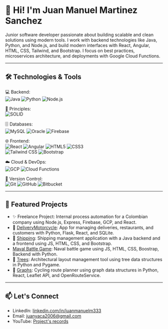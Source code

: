 
# 👋 Hi! I'm Juan Manuel Martinez Sanchez

Junior software developer passionate about building scalable and clean solutions using modern tools. I work with backend technologies like Java, Python, and Node.js, and build modern interfaces with React, Angular, HTML, CSS, Tailwind, and Bootstrap. I focus on best practices, microservices architecture, and deployments with Google Cloud Functions.

---

## 🛠️ Technologies & Tools

💻 Backend:  
![Java](https://img.shields.io/badge/-Java-007396?style=flat-square&logo=java) ![Python](https://img.shields.io/badge/-Python-3776AB?style=flat-square&logo=python) ![Node.js](https://img.shields.io/badge/-Node.js-339933?style=flat-square&logo=node.js)

🧠 Principles:  
![SOLID](https://img.shields.io/badge/-SOLID-000000?style=flat-square&logo=codewars&logoColor=white)

🗄️ Databases:  
![MySQL](https://img.shields.io/badge/-MySQL-4479A1?style=flat-square&logo=mysql) ![Oracle](https://img.shields.io/badge/-Oracle-F80000?style=flat-square&logo=oracle) ![Firebase](https://img.shields.io/badge/-Firebase-FFCA28?style=flat-square&logo=firebase)

🌐 Frontend:  
![React](https://img.shields.io/badge/-React-61DAFB?style=flat-square&logo=react) ![Angular](https://img.shields.io/badge/-Angular-DD0031?style=flat-square&logo=angular) ![HTML5](https://img.shields.io/badge/-HTML5-E34F26?style=flat-square&logo=html5) ![CSS3](https://img.shields.io/badge/-CSS3-1572B6?style=flat-square&logo=css3)  
![Tailwind CSS](https://img.shields.io/badge/-Tailwind-06B6D4?style=flat-square&logo=tailwind-css) ![Bootstrap](https://img.shields.io/badge/-Bootstrap-563D7C?style=flat-square&logo=bootstrap)

☁️ Cloud & DevOps:  
![GCP](https://img.shields.io/badge/-Google%20Cloud-4285F4?style=flat-square&logo=google-cloud) ![Cloud Functions](https://img.shields.io/badge/-Cloud%20Functions-4285F4?style=flat-square&logo=googlecloud)

📁 Version Control:  
![Git](https://img.shields.io/badge/-Git-F05032?style=flat-square&logo=git) ![GitHub](https://img.shields.io/badge/-GitHub-181717?style=flat-square&logo=github) ![Bitbucket](https://img.shields.io/badge/-Bitbucket-0052CC?style=flat-square&logo=bitbucket)

---

## 🚀 Featured Projects

- ✨ Freelance Project: Internal process automation for a Colombian company using Node.js, Express, Firebase, GCP, and React.
- 🚴 [DeliveryMotorcycle](https://github.com/JuanManuelMartinezS/deliveryMotorcycle): App for managing deliveries, restaurants, and customers with Python, Flask, React, and SQLite.
- 🔐 [Shipping](https://github.com/JuanManuelMartinezS/shipping): Shipping management application with a Java backend and a frontend using JS, HTML, CSS, and Bootstrap.
- [Maval Battle Game](https://github.com/JuanManuelMartinezS/NavalBattleJS): Naval battle game using JS, HTML, CSS, Boostrap, Backend with Python.
- 🌲 [Trees](https://github.com/JuanManuelMartinezS/trees): Architectural layout management tool using tree data structures in Python and Pygame.
- 📿 [Graphs](https://github.com/JuanManuelMartinezS/graphs): Cycling route planner using graph data structures in Python, React, Leaflet API, and OpenRouteService.

---

## 📫 Let's Connect

- LinkedIn: [linkedin.com/in/juanmanuelm333](https://www.linkedin.com/in/juanmanuelm333/)
- Email: juanyaca2006@gmail.com  
- YouTube: [Project's records](https://www.youtube.com/@juanmanuelmartinez9369)

